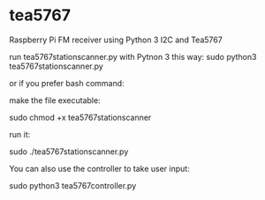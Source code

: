 # tea5767
Raspberry Pi FM receiver using Python 3 I2C and Tea5767

run tea5767stationscanner.py with Pytnon 3 this way:
sudo python3 tea5767stationscanner.py

or if you prefer bash command:

make the file executable:

sudo chmod +x tea5767stationscanner

run it:

sudo ./tea5767stationscanner.py

You can also use the controller to take user input:

sudo python3 tea5767controller.py
